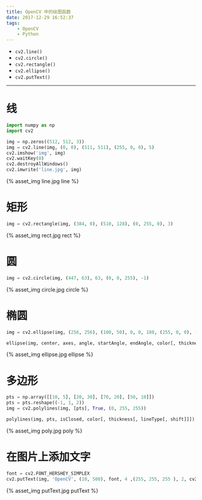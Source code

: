 ```yaml
---
title: OpenCV 中的绘图函数
date: 2017-12-29 16:52:37
tags:
    - OpenCV
    - Python
---
```


- `cv2.line()`
- `cv2.circle()`
- `cv2.rectangle()`
- `cv2.ellipse()`
- `cv2.putText()`

---

# 线

```python
import numpy as np
import cv2

img = np.zeros((512, 512, 3))
img = cv2.line(img, (0, 0), (511, 511), (255, 0, 0), 5)
cv2.imshow('img', img)
cv2.waitKey(0)
cv2.destroyAllWindows()
cv2.imwrite('line.jpg', img)
```
{% asset_img line.jpg line %}

# 矩形

```python
img = cv2.rectangle(img, (384, 0), (510, 128), (0, 255, 0), 3)
```

{% asset_img rect.jpg rect %}

# 圆

```python
img = cv2.circle(img, (447, 63), 63, (0, 0, 255), -1)
```

{% asset_img circle.jpg circle %}

# 椭圆

```python
img = cv2.ellipse(img, (256, 256), (100, 50), 0, 0, 180, (255, 0, 0), -1)

ellipse(img, center, axes, angle, startAngle, endAngle, color[, thickness[, lineType[, shift]]]) -> img  or  ellipse(img, box, color[, thickness[, lineType]]) -> img
```

{% asset_img ellipse.jpg ellipse %}

# 多边形

```python
pts = np.array([[10, 5], [20, 30], [70, 20], [50, 10]])
pts = pts.reshape((-1, 1, 2))
img = cv2.polylines(img, [pts], True, (0, 255, 255))

polylines(img, pts, isClosed, color[, thickness[, lineType[, shift]]]) -> img
```

{% asset_img poly.jpg poly %}

# 在图片上添加文字

```python
font = cv2.FONT_HERSHEY_SIMPLEX
cv2.putText(img, 'OpenCV', (10, 500), font, 4 ,(255, 255, 255 ), 2, cv2.LINE_AA)
```

{% asset_img putText.jpg putText %}
